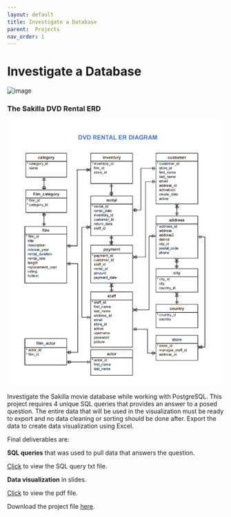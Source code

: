```yaml
---
layout: default
title: Investigate a Database
parent:  Projects
nav_order: 1
---
```


# Investigate a Database

![image](/project1/images/8.gif)

### The Sakilla DVD Rental ERD

![image](assets/images/0002.png)

Investigate the Sakilla movie database while working with PostgreSQL. This project requires 4 unique SQL queries that provides an answer to a posed question. The entire data that will be used in the visualization must be ready to export and no data cleaning or sorting should be done after. Export the data to create data visualization using Excel.

Final deliverables are:

**SQL queries** that was used to pull data that answers the question.

[Click](projects/project1/sql_project/queries.txt) to view the SQL query txt file.

**Data visualization** in slides.

[Click](projects/project1/sql_project/report.pdf) to view the pdf file.

Download the project file [here](https://github.com/m-soro/Data-Science-with-Python/tree/main/projects/project1/sql_project).
